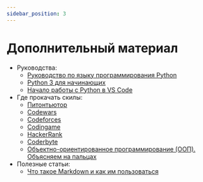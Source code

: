 ```yaml
---
sidebar_position: 3
---
```


# Дополнительный материал

- Руководства:
  - [Руководство по языку программирования Python](https://metanit.com/python/tutorial/)
  - [Python 3 для начинающих](https://pythonworld.ru)
  - [Начало работы с Python в VS Code](https://code.visualstudio.com/docs/python/python-tutorial)
- Где прокачать скилы:
  - [Питонтьютор](https://pythontutor.ru/)
  - [Codewars](https://www.codewars.com/)
  - [Codeforces](https://codeforces.com/)
  - [Codingame](https://www.codingame.com/)
  - [HackerRank](https://www.hackerrank.com/)
  - [Coderbyte](https://coderbyte.com/)
  - [Объектно-ориентированное программирование (ООП). Объясняем на пальцах](https://highload.today/obektno-orientirovannoe-programmirovanie/)
- Полезные статьи:
  - [Что такое Markdown и как им пользоваться](https://lifehacker.ru/chto-takoe-markdown/)
